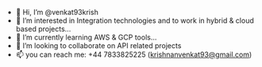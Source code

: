 - 👋 Hi, I’m @venkat93krish
- 👀 I’m interested in Integration technologies and to work in hybrid & cloud based projects...
- 🌱 I’m currently learning AWS & GCP tools...
- 💞️ I’m looking to collaborate on API related projects
- 📫 you can reach me: +44 7833825225 (krishnanvenkat93@gmail.com)

<!---
venkat93krish/venkat93krish is a ✨ special ✨ repository because its `README.md` (this file) appears on your GitHub profile.
You can click the Preview link to take a look at your changes.
--->
